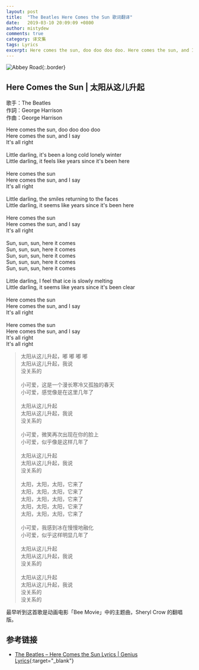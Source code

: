 ```yaml
---
layout: post
title:  "The Beatles Here Comes the Sun 歌词翻译"
date:   2019-03-10 20:09:09 +0800
author: mistydew
comments: true
category: 译文集
tags: Lyrics
excerpt: Here comes the sun, doo doo doo doo. Here comes the sun, and I say. It's all right.
---
```

![Abbey Road](https://mistydew.github.io/assets/images/cover/misc/Abbey%20Road.jpg){:.border}

## Here Comes the Sun | 太阳从这儿升起

歌手：The Beatles<br>
作詞：George Harrison<br>
作曲：George Harrison

<div class="lyric-original">
<p>
Here comes the sun, doo doo doo doo<br>
Here comes the sun, and I say<br>
It's all right<br>
<br>
Little darling, it's been a long cold lonely winter<br>
Little darling, it feels like years since it's been here<br>
<br>
Here comes the sun<br>
Here comes the sun, and I say<br>
It's all right<br>
<br>
Little darling, the smiles returning to the faces<br>
Little darling, it seems like years since it's been here<br>
<br>
Here comes the sun<br>
Here comes the sun, and I say<br>
It's all right<br>
<br>
Sun, sun, sun, here it comes<br>
Sun, sun, sun, here it comes<br>
Sun, sun, sun, here it comes<br>
Sun, sun, sun, here it comes<br>
Sun, sun, sun, here it comes<br>
<br>
Little darling, I feel that ice is slowly melting<br>
Little darling, it seems like years since it's been clear<br>
<br>
Here comes the sun<br>
Here comes the sun, and I say<br>
It's all right<br>
<br>
Here comes the sun<br>
Here comes the sun, and I say<br>
It's all right<br>
It's all right
</p>
</div>

<div class="lyric-translation">
<blockquote>
太阳从这儿升起，嘟 嘟 嘟 嘟<br>
太阳从这儿升起，我说<br>
没关系的<br>
<br>
小可爱，这是一个漫长寒冷又孤独的春天<br>
小可爱，感觉像是在这里几年了<br>
<br>
太阳从这儿升起<br>
太阳从这儿升起，我说<br>
没关系的<br>
<br>
小可爱，微笑再次出现在你的脸上<br>
小可爱，似乎像是这样几年了<br>
<br>
太阳从这儿升起<br>
太阳从这儿升起，我说<br>
没关系的<br>
<br>
太阳，太阳，太阳，它来了<br>
太阳，太阳，太阳，它来了<br>
太阳，太阳，太阳，它来了<br>
太阳，太阳，太阳，它来了<br>
太阳，太阳，太阳，它来了<br>
<br>
小可爱，我感到冰在慢慢地融化<br>
小可爱，似乎这样明显几年了<br>
<br>
太阳从这儿升起<br>
太阳从这儿升起，我说<br>
没关系的<br>
<br>
太阳从这儿升起<br>
太阳从这儿升起，我说<br>
没关系的<br>
没关系的
</blockquote>
</div>

最早听到这首歌是动画电影「Bee Movie」中的主题曲，Sheryl Crow 的翻唱版。

## 参考链接

* [The Beatles – Here Comes the Sun Lyrics \| Genius Lyrics](https://genius.com/The-beatles-here-comes-the-sun-lyrics){:target="_blank"}
